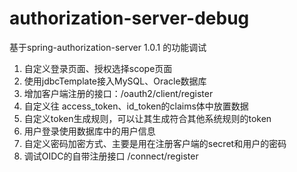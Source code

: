 # authorization-server-debug

基于spring-authorization-server 1.0.1 的功能调试

1. 自定义登录页面、授权选择scope页面
2. 使用jdbcTemplate接入MySQL、Oracle数据库
3. 增加客户端注册的接口：/oauth2/client/register
4. 自定义往 access_token、id_token的claims体中放置数据
5. 自定义token生成规则，可以让其生成符合其他系统规则的token
6. 用户登录使用数据库中的用户信息
7. 自定义密码加密方式、主要是用在注册客户端的secret和用户的密码
8. 调试OIDC的自带注册接口 /connect/register